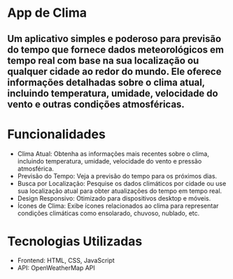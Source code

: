 # App de Clima

<h2>Um aplicativo simples e poderoso para previsão do tempo que fornece dados meteorológicos em tempo real com base na sua localização ou qualquer cidade ao redor do mundo. Ele oferece informações detalhadas sobre o clima atual, incluindo temperatura, umidade, velocidade do vento e outras condições atmosféricas.</h2>

# Funcionalidades
<ul>
<li> Clima Atual: Obtenha as informações mais recentes sobre o clima, incluindo temperatura, umidade, velocidade do vento e pressão atmosférica.</li>
<li>Previsão do Tempo: Veja a previsão do tempo para os próximos dias.</li>
<li>Busca por Localização: Pesquise os dados climáticos por cidade ou use sua localização atual para obter atualizações do tempo em tempo real.</li>
<li>Design Responsivo: Otimizado para dispositivos desktop e móveis.</li>
<li>Ícones de Clima: Exibe ícones relacionados ao clima para representar condições climáticas como ensolarado, chuvoso, nublado, etc.</li>
</ul>


# Tecnologias Utilizadas

<ul>
<li>Frontend: HTML, CSS, JavaScript</li>
<li>API: OpenWeatherMap API</li>
</ul>
